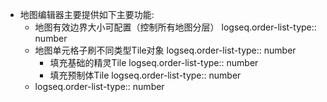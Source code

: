 - 地图编辑器主要提供如下主要功能:
	- 地图有效边界大小可配置（控制所有地图分层）
	  logseq.order-list-type:: number
	- 地图单元格子刷不同类型Tile对象
	  logseq.order-list-type:: number
		- 填充基础的精灵Tile
		  logseq.order-list-type:: number
		- 填充预制体Tile
		  logseq.order-list-type:: number
	- logseq.order-list-type:: number